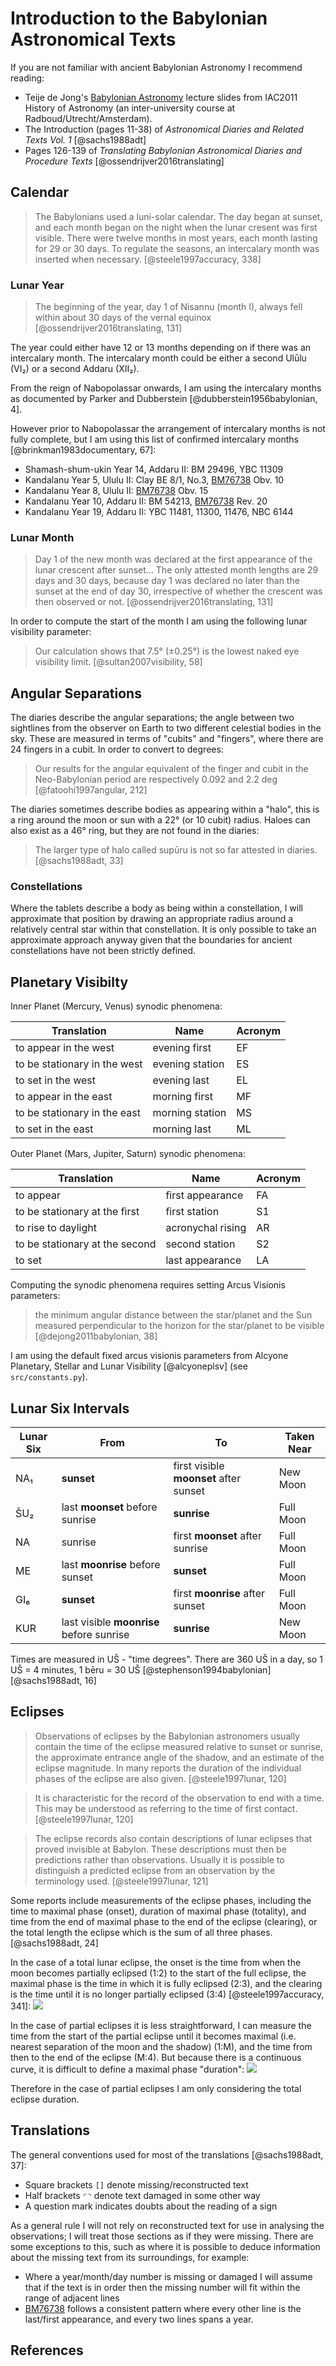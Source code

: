 # Introduction to the Babylonian Astronomical Texts

If you are not familiar with ancient Babylonian Astronomy I recommend reading:

- Teije de Jong's 
  [Babylonian Astronomy](https://www.astro.ru.nl/~fverbunt/iac2011/BabAstr.pdf) lecture slides
  from IAC2011 History of Astronomy (an inter-university course at Radboud/Utrecht/Amsterdam).
- The Introduction (pages 11-38) of *Astronomical Diaries and Related Texts Vol. 1* [@sachs1988adt]
- Pages 126-139 of *Translating Babylonian Astronomical Diaries and Procedure Texts* [@ossendrijver2016translating]

## Calendar

> The Babylonians used a luni-solar calendar. The day began at sunset, and each
  month began on the night when the lunar cresent was first visible. There were twelve
  months in most years, each month lasting for 29 or 30 days. To regulate the seasons,
  an intercalary month was inserted when necessary. [@steele1997accuracy, 338]

### Lunar Year

> The beginning of the year, day 1 of Nisannu (month I), always fell within about 30 days of the vernal equinox
> [@ossendrijver2016translating, 131]

The year could either have 12 or 13 months depending on if there was an intercalary month. 
The intercalary month could be either a second Ulūlu (VI₂) or a second Addaru (XII₂).

From the reign of Nabopolassar onwards, I am using the intercalary months 
as documented by Parker and Dubberstein [@dubberstein1956babylonian, 4].

However prior to Nabopolassar the arrangement of intercalary months is not fully complete, 
but I am using this list of confirmed intercalary months [@brinkman1983documentary, 67]:

- Shamash-shum-ukin Year 14, Addaru II: BM 29496, YBC 11309
- Kandalanu Year 5, Ululu II: Clay BE 8/1, No.3, [BM76738](./bm76738_76813.md#translation) Obv. 10
- Kandalanu Year 8, Ululu II: [BM76738](./bm76738_76813.md#translation) Obv. 15
- Kandalanu Year 10, Addaru II: BM 54213, [BM76738](./bm76738_76813.md#translation) Rev. 20
- Kandalanu Year 19, Addaru II: YBC 11481, 11300, 11476, NBC 6144

### Lunar Month

> Day 1 of the new month was declared at the first appearance of the lunar crescent after sunset...
> The only attested month lengths are 29 days and 30 days, because day 1 was declared no later than the sunset at the
> end of day 30, irrespective of whether the crescent was then observed or not. 
> [@ossendrijver2016translating, 131]

In order to compute the start of the month I am using the following lunar visibility parameter:

> Our calculation shows that 7.5° (±0.25°) is the lowest naked eye visibility limit.
> [@sultan2007visibility, 58]

## Angular Separations

The diaries describe the angular separations; the angle between two sightlines from the observer on Earth to two
different celestial bodies in the sky. These are measured in terms of "cubits" and "fingers",
where there are 24 fingers in a cubit. In order to convert to degrees:

> Our results for the angular equivalent of the finger and cubit in the Neo-Babylonian period are respectively 0.092 
> and 2.2 deg
> [@fatoohi1997angular, 212]

The diaries sometimes describe bodies as appearing within a "halo", this is a ring around the moon or sun
with a 22° (or 10 cubit) radius. Haloes can also exist as a 46° ring, but they are not found in the diaries:

> The larger type of halo called supūru is not so far attested in diaries.
> [@sachs1988adt, 33]

### Constellations

Where the tablets describe a body as being within a constellation, I will approximate that position
by drawing an appropriate radius around a relatively central star within that constellation. 
It is only possible to take an approximate approach anyway given 
that the boundaries for ancient constellations have not been strictly defined.

## Planetary Visibilty

Inner Planet (Mercury, Venus) synodic phenomena:

| Translation                  | Name            | Acronym |
|------------------------------|-----------------|---------|
| to appear in the west        | evening first   | EF      |
| to be stationary in the west | evening station | ES      |
| to set in the west           | evening last    | EL      |
| to appear in the east        | morning first   | MF      |
| to be stationary in the east | morning station | MS      |
| to set in the east           | morning last    | ML      |

Outer Planet (Mars, Jupiter, Saturn) synodic phenomena:

| Translation                    | Name              | Acronym |
|--------------------------------|-------------------|---------|
| to appear                      | first appearance  | FA      |
| to be stationary at the first  | first station     | S1      |
| to rise to daylight            | acronychal rising | AR      |
| to be stationary at the second | second station    | S2      |
| to set                         | last appearance   | LA      |

Computing the synodic phenomena requires setting Arcus Visionis parameters:

> the minimum angular distance between the star/planet and the Sun measured 
  perpendicular to the horizon for the star/planet to be visible [@dejong2011babylonian, 38]

I am using the default fixed arcus visionis parameters
from Alcyone Planetary, Stellar and Lunar Visibility [@alcyoneplsv] (see `src/constants.py`).

## Lunar Six Intervals

| Lunar Six | From                                     | To                                     | Taken Near |
|-----------|------------------------------------------|----------------------------------------|------------|
| NA₁       | **sunset**                               | first visible **moonset** after sunset | New Moon   |
| ŠU₂       | last **moonset** before sunrise          | **sunrise**                            | Full Moon  |
| NA        | sunrise                                  | first **moonset** after sunrise        | Full Moon  |
| ME        | last **moonrise** before sunset          | **sunset**                             | Full Moon  |
| GI₆       | **sunset**                               | first **moonrise** after sunset        | Full Moon  |
| KUR       | last visible **moonrise** before sunrise | **sunrise**                            | New Moon   |

Times are measured in UŠ - "time degrees". There are 360 UŠ in a day, so 1 UŠ = 4 minutes, 
1 bēru = 30 UŠ [@stephenson1994babylonian] [@sachs1988adt, 16]

## Eclipses

> Observations of eclipses by the Babylonian astronomers usually contain the time
  of the eclipse measured relative to sunset or sunrise, the approximate entrance angle
  of the shadow, and an estimate of the eclipse magnitude. In many reports the duration
  of the individual phases of the eclipse are also given. [@steele1997lunar, 120]
  
> It is characteristic for the record of the observation to end with a time. 
  This may be understood as referring to the time of first contact. [@steele1997lunar, 120]

> The eclipse records also contain descriptions of lunar eclipses that proved invisible
  at Babylon. These descriptions must then be predictions rather than observations.
  Usually it is possible to distinguish a predicted eclipse from an observation
  by the terminology used.  [@steele1997lunar, 121]

Some reports include measurements of the eclipse phases, including the time to maximal 
phase (onset), duration of maximal phase (totality), and time from the end of maximal phase
to the end of the eclipse (clearing), or the total length the eclipse which is the sum of
all three phases. [@sachs1988adt, 24]

In the case of a total lunar eclipse, the onset is the time from when the moon becomes
partially eclipsed (1:2) to the start of the full eclipse, the maximal
phase is the time in which it is fully eclipsed (2:3), and the clearing is the time until
it is no longer partially eclipsed (3:4) [@steele1997accuracy, 341]:
![](graphics/total_eclipse.png)

In the case of partial eclipses it is less straightforward, I can measure the time from
the start of the partial eclipse until it becomes maximal (i.e. nearest separation of
the moon and the shadow) (1:M), and the time from then to the end of the eclipse (M:4). But because
there is a continuous curve, it is difficult to define a maximal phase "duration":
![](graphics/partial_eclipse.png)

Therefore in the case of partial eclipses I am only considering the total eclipse duration.

## Translations

The general conventions used for most of the translations [@sachs1988adt, 37]:

- Square brackets `[]` denote missing/reconstructed text
- Half brackets `⌜⌝` denote text damaged in some other way
- A question mark indicates doubts about the reading of a sign

As a general rule I will not rely on reconstructed text for use in analysing the observations; I will treat those
sections as if they were missing. There are some exceptions to this, such as where it is possible to deduce information
about the missing text from its surroundings, for example:

- Where a year/month/day number is missing or damaged I will assume that if the text is in order then the missing
  number will fit within the range of adjacent lines
- [BM76738](./bm76738_76813.md) follows a consistent pattern where every other line is the last/first appearance, 
  and every two lines spans a year.
  
## References
